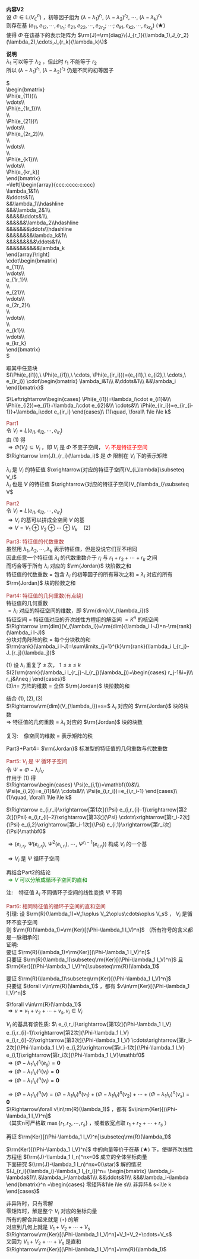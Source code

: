 **内容V2**  
设 $\Phi\in\mathbb{L}(V_\mathbb{C}^n)$ ，初等因子组为 $(\lambda-\lambda_1)^{r_1},\ (\lambda-\lambda_2)^{r_2},\ \cdots,\ (\lambda-\lambda_k)^{r_k}$   
则存在基 $(e_{11},e_{12},\cdots,e_{1r_1};\ e_{21},e_{22},\cdots,e_{2r_2};\ \cdots;\ e_{k1},e_{k2},\cdots,e_{kr_k})\ (\bigstar)$   
使得 $\Phi$ 在该基下的表示矩阵为 $\rm{J}=\rm{diag}\{J_{r_1}(\lambda_1),J_{r_2}(\lambda_2),\cdots,J_{r_k}(\lambda_k)\}$   
  
**说明**  
 $\lambda_1$ 可以等于 $\lambda_2$ ，但此时 $r_1$ 不能等于 $r_2$   
所以 $(\lambda-\lambda_1)^{r_1},\ (\lambda-\lambda_2)^{r_2}$ 仍是不同的初等因子  
  
 $  
\begin{bmatrix}  
\Phi(e_{11})\\\  
\vdots\\\  
\Phi(e_{1r_1})\\\  
\\\  
\Phi(e_{21})\\\  
\vdots\\\  
\Phi(e_{2r_2})\\\  
\\\  
\vdots\\\  
\\\  
\Phi(e_{k1})\\\  
\vdots\\\  
\Phi(e_{kr_k})  
\end{bmatrix}  
=\left[\begin{array}{ccc:cccc:c:ccc}  
\lambda_1&1\\\  
&\ddots&1\\\  
&&\lambda_1\\\hdashline  
&&&\lambda_2&1\\\  
&&&&&\ddots&1\\\  
&&&&&&\lambda_2\\\hdashline  
&&&&&&&\ddots\\\hdashline  
&&&&&&&&\lambda_k&1\\\  
&&&&&&&&&\ddots&1\\\  
&&&&&&&&&&\lambda_k  
\end{array}\right]  
\cdot\begin{bmatrix}  
e_{11}\\\  
\vdots\\\  
e_{1r_1}\\\  
\\\  
e_{21}\\\  
\vdots\\\  
e_{2r_2}\\\  
\\\  
\vdots\\\  
\\\  
e_{k1}\\\  
\vdots\\\  
e_{kr_k}  
\end{bmatrix}  
$   
  
取其中任意块  
 $(\Phi(e_{i1}),\ \Phi(e_{i1}),\ \cdots, \Phi(e_{ir_i}))=(e_{i1},\ e_{i2},\ \cdots,\ e_{ir_i})  
\cdot\begin{bmatrix}  
\lambda_i&1\\\  
&\ddots&1\\\  
&&\lambda_i  
\end{bmatrix}$   
  
 $\Leftrightarrow\begin{cases}  
\Phi(e_{i1})=\lambda_i\cdot e_{i1}&\\\  
\Phi(e_{i2})=e_{i1}+\lambda_i\cdot e_{i2}&\\\  
\cdots&\\\  
\Phi(e_{ir_i})=e_{ir_{i-1}}+\lambda_i\cdot e_{ir_i}  
\end{cases}\ (1)\quad, \forall\ 1\le i\le k$   
  
<font color=brown>Part1</font>  
令 $V_i=L(e_{i1},e_{i2},\cdots,e_{ir_i})$   
由 $(1)$ 得  
 $\Rightarrow\Phi(V_i)\subseteq V_i$ ，即 $V_i$ 是 $\Phi$ 不变子空间，<font color=red> $V_i$ 不是特征子空间</font>  
 $\Rightarrow \rm{J}_{r_i}(\lambda_i)$ 是 $\Phi$ 限制在 $V_i$ 下的表示矩阵  
  
 $\lambda_i$ 是 $V_i$ 的特征值 $\xrightarrow{对应的特征子空间}V_{i_\lambda}\subseteq V_i$   
 $\lambda_i$ 也是 $V$ 的特征值 $\xrightarrow{对应的特征子空间}V_{\lambda_i}\subseteq V$   
  
<font color=brown>Part2</font>  
令 $V_i=L(e_{i1},e_{i2},\cdots,e_{ir_i})$   
 $\Rightarrow V_i$ 的基可以拼成全空间 $V$ 的基  
 $\Rightarrow V=V_1\oplus V_2\oplus\cdots\oplus V_k\quad(2)$   
  
<font color=brown>Part3: 特征值的代数重数</font>  
虽然用 $\lambda_1,\lambda_2,\cdots,\lambda_k$ 表示特征值，但是没说它们互不相同  
因此任意一个特征值 $\lambda_i$ 的代数重数介于 $r_i$ 与 $r_1+r_2+\cdots+r_k$ 之间  
而巧合等于所有 $\lambda_i$ 对应的 $\rm{Jordan}$ 块阶数之和  
特征值的代数重数 $=$ 包含 $\lambda_i$ 的初等因子的所有幂次之和 $=$  $\lambda_i$ 对应的所有 $\rm{Jordan}$ 块的阶数之和  
  
<font color=brown>Part4: 特征值的几何重数(有点绕)</font>  
特征值的几何重数  
 $=\lambda_i$ 对应的特征空间的维数，即 $\rm{dim}(V_{\lambda_i})$   
特征空间 $=$ 特征值对应的齐次线性方程组的解空间 $=K^n$ 的核空间  
 $\Rightarrow \rm{dim}(V_{\lambda_i})=\rm{dim}(\lambda_i I-J)=n-\rm{rank}(\lambda_i I-J)$   
分块对角阵阵的秩 $=$ 每个分块秩的和  
 $\rm{rank}(\lambda_i I-J)=\sum\limits_{j=1}^{k}\rm{rank}(\lambda_i I_{r_j}-J_{r_j}(\lambda_j))$   
  
 $(1)$ 设 $\lambda_i$ 重复了 $s$ 次， $1\le s\le k$   
 $(2)\rm{rank}(\lambda_i I_{r_j}-J_{r_j}(\lambda_j))=\begin{cases}  
r_j-1&i=j\\\  
r_j&i\neq j  
\end{cases}$   
 $(3)n=$ 方阵的维数 $=$ 全体 $\rm{Jordan}$ 块阶数的和  
  
结合 $(1),(2),(3)$   
 $\Rightarrow\rm{dim}(V_{\lambda_i})=s=$  $\lambda_i$ 对应的 $\rm{Jordan}$ 块的块数  
 $\Rightarrow$ 特征值的几何重数 $=$  $\lambda_i$ 对应的 $\rm{Jordan}$ 块的块数  
  
复习: $\enspace$  像空间的维数 $=$ 表示矩阵的秩  
  
Part3+Part4= $\rm{Jordan}$ 标准型的特征值的几何重数与代数重数  
  
<font color=brown>Part5:  $V_i$ 是 $\Psi$ 循环子空间</font>  
令 $\Psi=\Phi-\lambda_i I_V$   
作用于 $(1)$ 得  
 $\Rightarrow\begin{cases}  
\Psi(e_{i,1})=\mathbf{0}&\\\  
\Psi(e_{i,2})=e_{i1}&\\\  
\cdots&\\\  
\Psi(e_{i,r_i})=e_{i,r_i-1}  
\end{cases}\ (1)\quad, \forall\ 1\le i\le k$   
  
 $\Rightarrow e_{i,r_i}\xrightarrow[第1次]{\Psi}  
e_{i,r_{i}-1}\xrightarrow[第2次]{\Psi}  
e_{i,r_{i}-2}\xrightarrow[第3次]{\Psi}  
\cdots\xrightarrow[第r_i-2次]{\Psi}  
e_{i,2}\xrightarrow[第r_i-1次]{\Psi}  
e_{i,1}\xrightarrow[第r_i次]{\Psi}\mathbf0$   
  
 $\Rightarrow(e_{i,r_i},\ \Psi(e_{i,r_i}),\ \Psi^2(e_{i,r_i}),\ \cdots,\ \Psi^{r_i-1}(e_{i,r_i}))$ 构成 $V_i$ 的一个基  
  
 $\Rightarrow V_i$ 是 $\Psi$ 循环子空间  
  
再结合Part2的结论  
<font color=green> $\Rightarrow V$ 可以分解成循环子空间的直和</font>  
  
注: $\enspace$ 特征值 $\lambda_i$ 不同循环子空间的线性变换 $\Psi$ 不同  
  
<font color=brown>Part6: 相同特征值的循环子空间的直和空间</font>  
引理: 设 $\rm{R}(\lambda_1)=V_1\oplus V_2\oplus\cdots\oplus V_s$ ， $V_i$ 是循环不变子空间  
则 $\rm{R}(\lambda_1)=\rm{Ker}[(\Phi-\lambda_1 I_V)^n]$ （所有符号的含义都是一脉相承的）  
证明:  
要证 $\rm{R}(\lambda_1)=\rm{Ker}[(\Phi-\lambda_1 I_V)^n]$   
只要证 $\rm{R}(\lambda_1)\subseteq\rm{Ker}[(\Phi-\lambda_1 I_V)^n]$ 且 $\rm{Ker}[(\Phi-\lambda_1 I_V)^n]\subseteq\rm{R}(\lambda_1)$   
  
要证 $\rm{R}(\lambda_1)\subseteq\rm{Ker}[(\Phi-\lambda_1 I_V)^n]$   
只要证 $\forall v\in\rm{R}(\lambda_1)$ ，都有 $v\in\rm{Ker}[(\Phi-\lambda_1 I_V)^n]$   
  
 $\forall v\in\rm{R}(\lambda_1)$   
 $\Rightarrow v=v_1+v_2+\cdots+v_s, v_i\in V_i$   
  
  
 $V_i$ 的基具有该性质: $\ e_{i,r_i}\xrightarrow[第1次]{\Phi-\lambda_1 I_V}  
e_{i,r_{i}-1}\xrightarrow[第2次]{\Phi-\lambda_1 I_V}  
e_{i,r_{i}-2}\xrightarrow[第3次]{\Phi-\lambda_1 I_V}  
\cdots\xrightarrow[第r_i-2次]{\Phi-\lambda_1 I_V}  
e_{i,2}\xrightarrow[第r_i-1次]{\Phi-\lambda_1 I_V}  
e_{i,1}\xrightarrow[第r_i次]{\Phi-\lambda_1 I_V}\mathbf0$   
 $\Rightarrow(\Phi-\lambda_1 I_V)^{r_i}(e_{ij})=\mathbf0$   
 $\Rightarrow(\Phi-\lambda_1 I_V)^{r_i}(v_i)=\mathbf0$   
 $\Rightarrow(\Phi-\lambda_1 I_V)^n(v_i)=\mathbf0$   
  
 $\Rightarrow(\Phi-\lambda_1 I_V)^n(v)=(\Phi-\lambda_1 I_V)^n(v_1)+(\Phi-\lambda_1 I_V)^n(v_2)  
+\cdots+(\Phi-\lambda_1 I_V)^n(v_s)=\mathbf0$   
 $\Rightarrow\forall v\in\rm{R}(\lambda_1)$ ，都有 $v\in\rm{Ker}[(\Phi-\lambda_1 I_V)^n]$   
（其实n可严格取 $\max\{r_1,r_2,\cdots,r_s\}$ ，或者放宽点取 $r_1+r_2+\cdots+r_s$ ）  
  
再证 $\rm{Ker}[(\Phi-\lambda_1 I_V)^n]\subseteq\rm{R}(\lambda_1)$   
  
 $\rm{Ker}[(\Phi-\lambda_1 I_V)^n]$ 中的向量等价于在基 $(\bigstar)$ 下，使得齐次线性方程组 $(\rm{J}-\lambda_1 I_n)^nx=0$ 成立的全体坐标向量  
下面研究 $(\rm{J}-\lambda_1 I_n)^nx=0(\star)$ 解的情况  
 $(J_{r_i}(\lambda_i)-\lambda_1 I_{r_i})^n=  
\begin{bmatrix}  
\lambda_i-\lambda&1\\\   
&\lambda_i-\lambda&1\\\   
&&\ddots&1\\\   
&&&\lambda_i-\lambda  
\end{bmatrix}^n  
=\begin{cases}  
零矩阵&1\le i\le s\\\   
非异阵& s<i\le k  
\end{cases}$   
  
非异阵时，只有零解  
零矩阵时，解是整个 $V_i$ 对应的坐标向量  
所有的解合并起来就是 $(\star)$ 的解  
对应到几何上就是 $V_1+V_2+\cdots+V_s$   
 $\Rightarrow\rm{Ker}[(\Phi-\lambda_1 I_V)^n]=V_1+V_2+\cdots+V_s$   
又因为 $V_1+V_2+\cdots+V_s$ 是直和  
 $\Rightarrow\rm{Ker}[(\Phi-\lambda_1 I_V)^n]=\rm{R}(\lambda_1)$   
